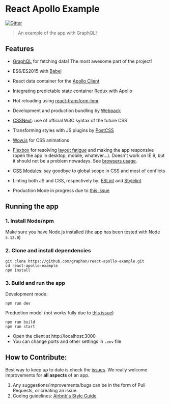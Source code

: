 # React Apollo Example

[![Gitter][gitter-img]][gitter-link]

> An example of the app with GraphQL!

[gitter-img]: https://badges.gitter.im/Join%20Chat.svg
[gitter-link]: https://gitter.im/WeLikeGraphQL/react-apollo-example?utm_source=badge&utm_medium=badge&utm_campaign=pr-badge&utm_content=badge

## Features

 - [GraphQL](http://graphql.org/) for fetching data! The most awesome part of the project!
 - ES6/ES2015 with [Babel](https://babeljs.io/)
 - React data container for the [Apollo Client](http://dev.apollodata.com/react/) 
 - Integrating predictable state container [Redux](http://redux.js.org) with Apollo
 - Hot reloading using [react-transform-hmr](https://github.com/gaearon/react-transform-hmr)
 - Development and production bundling by [Webpack](https://webpack.github.io)
 - [CSSNext](http://cssnext.io/): use of official W3C syntax of the future CSS
 - Transforming styles with JS plugins by [PostCSS](http://postcss.org/)
 - [Wow.js](http://mynameismatthieu.com/WOW/) for CSS animations
 - [Flexbox](https://css-tricks.com/snippets/css/a-guide-to-flexbox/) for resolving [layout fatigue](http://blog.karenmenezes.com/2014/apr/13/floats-inline-block-or-display-table-or-flexbox/) and making the app responsive (open the app in desktop, mobile, whatever...). Doesn't work on IE 9, but it should not be a problem nowadays. See [browsers usage](http://caniuse.com/usage-table).
 - [CSS Modules](https://github.com/css-modules/css-modules): say goodbye to global scope in CSS and most of conflicts
 - Linting both JS and CSS, respectively by: [ESLint](http://eslint.org/) and [Stylelint](http://stylelint.io/)
 

 - Production Mode in progress due to [this issue](https://github.com/apollostack/react-apollo/issues/250)
 
## Running the app

### 1. Install Node/npm

Make sure you have Node.js installed (the app has been tested with Node `5.12.0`)

### 2. Clone and install dependencies

```
git clone https://github.com/graphan/react-apollo-example.git
cd react-apollo-example
npm install
```

### 3. Build and run the app

Development mode:
```
npm run dev
```

Production mode: (not works fully due to [this issue](https://github.com/apollostack/react-apollo/issues/250))
```
npm run build
npm run start
```

- Open the client at http://localhost:3000
- You can change ports and other settings in `.env` file

## How to Contribute:

Best way to keep up to date is check the [issues](https://github.com/WeLikeGraphQL/react-apollo-example/issues). We really welcome improvements for **all aspects** of an app.

1. Any suggestions/improvements/bugs can be in the form of Pull Requests, or creating an issue.
2. Coding guidelines: [Airbnb's Style Guide](https://github.com/airbnb/javascript)
